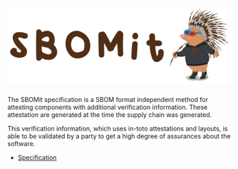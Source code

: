 # ![SBOMit Logo](https://github.com/SBOMit/.github/blob/main/profile/SBOMit_combo.png?raw=true "SBOMit")

The SBOMit specification is a SBOM format independent method for attesting components with additional verification information. These attestation are generated at the time the supply chain was generated.

This verification information, which uses in-toto attestations and layouts, is able to be validated by a party to get a high degree of assurances about the software.

- [Specification](https://github.com/SBOMit/specification)
